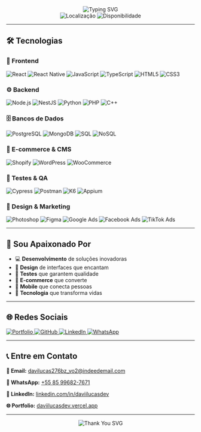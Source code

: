 <div align="center">
  <img src="https://readme-typing-svg.herokuapp.com?font=Fira+Code&pause=1000&color=00D4FF&center=true&vCenter=true&width=435&lines=Olá!+Sou+Davi+Lucas;Desenvolvedor+Full+Stack;Apaixonado+por+tecnologia;Vamos+criar+algo+incrível!+🚀" alt="Typing SVG" />
</div>

<div align="center">
  <img src="https://img.shields.io/badge/📍%20Fortaleza%20-%20CE%20-%20blue?style=for-the-badge&logo=location&logoColor=white" alt="Localização" />
  <img src="https://img.shields.io/badge/💼%20Disponível%20para%20mudança%20-%20Qualquer%20lugar%20-%20green?style=for-the-badge" alt="Disponibilidade" />
</div>

---

## 🛠️ Tecnologias

### 🎨 Frontend
<div align="left">
  <img src="https://img.shields.io/badge/React-61DAFB?style=for-the-badge&logo=react&logoColor=black" alt="React" />
  <img src="https://img.shields.io/badge/React_Native-61DAFB?style=for-the-badge&logo=react&logoColor=black" alt="React Native" />
  <img src="https://img.shields.io/badge/JavaScript-F7DF1E?style=for-the-badge&logo=javascript&logoColor=black" alt="JavaScript" />
  <img src="https://img.shields.io/badge/TypeScript-3178C6?style=for-the-badge&logo=typescript&logoColor=white" alt="TypeScript" />
  <img src="https://img.shields.io/badge/HTML5-E34F26?style=for-the-badge&logo=html5&logoColor=white" alt="HTML5" />
  <img src="https://img.shields.io/badge/CSS3-1572B6?style=for-the-badge&logo=css3&logoColor=white" alt="CSS3" />
</div>

### ⚙️ Backend
<div align="left">
  <img src="https://img.shields.io/badge/Node.js-339933?style=for-the-badge&logo=node.js&logoColor=white" alt="Node.js" />
  <img src="https://img.shields.io/badge/NestJS-E0234E?style=for-the-badge&logo=nestjs&logoColor=white" alt="NestJS" />
  <img src="https://img.shields.io/badge/Python-3776AB?style=for-the-badge&logo=python&logoColor=white" alt="Python" />
  <img src="https://img.shields.io/badge/PHP-777BB4?style=for-the-badge&logo=php&logoColor=white" alt="PHP" />
  <img src="https://img.shields.io/badge/C++-00599C?style=for-the-badge&logo=c%2B%2B&logoColor=white" alt="C++" />
</div>

### 🗄️ Bancos de Dados
<div align="left">
  <img src="https://img.shields.io/badge/PostgreSQL-316192?style=for-the-badge&logo=postgresql&logoColor=white" alt="PostgreSQL" />
  <img src="https://img.shields.io/badge/MongoDB-4EA94B?style=for-the-badge&logo=mongodb&logoColor=white" alt="MongoDB" />
  <img src="https://img.shields.io/badge/SQL-CC2927?style=for-the-badge&logo=microsoft-sql-server&logoColor=white" alt="SQL" />
  <img src="https://img.shields.io/badge/NoSQL-4EA94B?style=for-the-badge&logo=mongodb&logoColor=white" alt="NoSQL" />
</div>

### 🛒 E-commerce & CMS
<div align="left">
  <img src="https://img.shields.io/badge/Shopify-7AB55C?style=for-the-badge&logo=shopify&logoColor=white" alt="Shopify" />
  <img src="https://img.shields.io/badge/WordPress-21759B?style=for-the-badge&logo=wordpress&logoColor=white" alt="WordPress" />
  <img src="https://img.shields.io/badge/WooCommerce-96588A?style=for-the-badge&logo=woocommerce&logoColor=white" alt="WooCommerce" />
</div>

### 🧪 Testes & QA
<div align="left">
  <img src="https://img.shields.io/badge/Cypress-17202C?style=for-the-badge&logo=cypress&logoColor=white" alt="Cypress" />
  <img src="https://img.shields.io/badge/Postman-FF6C37?style=for-the-badge&logo=postman&logoColor=white" alt="Postman" />
  <img src="https://img.shields.io/badge/K6-7D4CDB?style=for-the-badge&logo=k6&logoColor=white" alt="K6" />
  <img src="https://img.shields.io/badge/Appium-00D4FF?style=for-the-badge&logo=appium&logoColor=white" alt="Appium" />
</div>

### 🎨 Design & Marketing
<div align="left">
  <img src="https://img.shields.io/badge/Adobe%20Photoshop-31A8FF?style=for-the-badge&logo=adobe-photoshop&logoColor=white" alt="Photoshop" />
  <img src="https://img.shields.io/badge/Figma-F24E1E?style=for-the-badge&logo=figma&logoColor=white" alt="Figma" />
  <img src="https://img.shields.io/badge/Google%20Ads-4285F4?style=for-the-badge&logo=google-ads&logoColor=white" alt="Google Ads" />
  <img src="https://img.shields.io/badge/Facebook%20Ads-1877F2?style=for-the-badge&logo=facebook&logoColor=white" alt="Facebook Ads" />
  <img src="https://img.shields.io/badge/TikTok-000000?style=for-the-badge&logo=tiktok&logoColor=white" alt="TikTok Ads" />
</div>

---

## 💖 Sou Apaixonado Por

- 💻 **Desenvolvimento** de soluções inovadoras
- 🎨 **Design** de interfaces que encantam
- 🧪 **Testes** que garantem qualidade
- 🛒 **E-commerce** que converte
- 📱 **Mobile** que conecta pessoas
- 🚀 **Tecnologia** que transforma vidas

---

## 🌐 Redes Sociais

<div align="left">
  <a href="https://daviilucasdev.vercel.app" target="_blank">
    <img src="https://img.shields.io/badge/Portfolio-000000?style=for-the-badge&logo=vercel&logoColor=white" alt="Portfolio" />
  </a>
  <a href="https://github.com/daviilucasdev" target="_blank">
    <img src="https://img.shields.io/badge/GitHub-181717?style=for-the-badge&logo=github&logoColor=white" alt="GitHub" />
  </a>
  <a href="https://linkedin.com/in/daviilucasdev" target="_blank">
    <img src="https://img.shields.io/badge/LinkedIn-0077B5?style=for-the-badge&logo=linkedin&logoColor=white" alt="LinkedIn" />
  </a>
  <a href="https://wa.me/5585996827671" target="_blank">
    <img src="https://img.shields.io/badge/WhatsApp-25D366?style=for-the-badge&logo=whatsapp&logoColor=white" alt="WhatsApp" />
  </a>
</div>

---

## 📞 Entre em Contato

**📧 Email:** [davilucas276bz_vo2@indeedemail.com](mailto:davilucas276bz_vo2@indeedemail.com)

**📱 WhatsApp:** [+55 85 99682-7671](https://wa.me/5585996827671)

**💼 LinkedIn:** [linkedin.com/in/daviilucasdev](https://linkedin.com/in/daviilucasdev)

**🌐 Portfolio:** [daviilucasdev.vercel.app](https://daviilucasdev.vercel.app)

---

<div align="center">
  <img src="https://readme-typing-svg.herokuapp.com?font=Fira+Code&pause=1000&color=00D4FF&center=true&vCenter=true&width=435&lines=Obrigado+por+visitar+meu+perfil!;Vamos+criar+algo+incrível+juntos!;Até+a+próxima!+👋" alt="Thank You SVG" />
</div>
